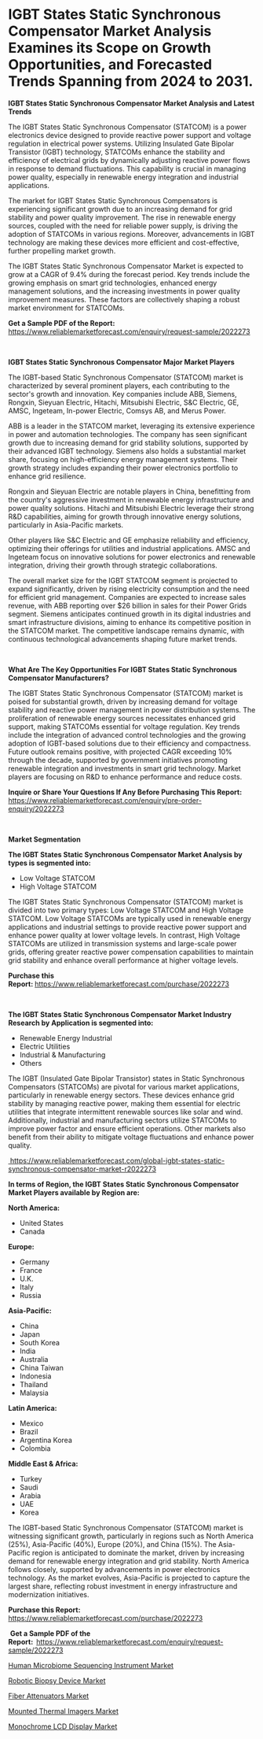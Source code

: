 <p><h1>IGBT States Static Synchronous Compensator Market Analysis Examines its Scope on Growth Opportunities, and Forecasted Trends Spanning from 2024 to 2031.</h1></p><p><strong>IGBT States Static Synchronous Compensator Market Analysis and Latest Trends</strong></p>
<p><p>The IGBT States Static Synchronous Compensator (STATCOM) is a power electronics device designed to provide reactive power support and voltage regulation in electrical power systems. Utilizing Insulated Gate Bipolar Transistor (IGBT) technology, STATCOMs enhance the stability and efficiency of electrical grids by dynamically adjusting reactive power flows in response to demand fluctuations. This capability is crucial in managing power quality, especially in renewable energy integration and industrial applications.</p><p>The market for IGBT States Static Synchronous Compensators is experiencing significant growth due to an increasing demand for grid stability and power quality improvement. The rise in renewable energy sources, coupled with the need for reliable power supply, is driving the adoption of STATCOMs in various regions. Moreover, advancements in IGBT technology are making these devices more efficient and cost-effective, further propelling market growth.</p><p>The IGBT States Static Synchronous Compensator Market is expected to grow at a CAGR of 9.4% during the forecast period. Key trends include the growing emphasis on smart grid technologies, enhanced energy management solutions, and the increasing investments in power quality improvement measures. These factors are collectively shaping a robust market environment for STATCOMs.</p></p>
<p><strong>Get a Sample PDF of the Report:&nbsp;</strong> <a href="https://www.reliablemarketforecast.com/enquiry/request-sample/2022273?utm_campaign=1082&utm_medium=2&utm_source=Github&utm_content=ia&utm_term=28102024&utm_id=igbt-states-static-synchronous-compensator">https://www.reliablemarketforecast.com/enquiry/request-sample/2022273</a></p>
<p>&nbsp;</p>
<p><strong>IGBT States Static Synchronous Compensator Major Market Players</strong></p>
<p><p>The IGBT-based Static Synchronous Compensator (STATCOM) market is characterized by several prominent players, each contributing to the sector's growth and innovation. Key companies include ABB, Siemens, Rongxin, Sieyuan Electric, Hitachi, Mitsubishi Electric, S&C Electric, GE, AMSC, Ingeteam, In-power Electric, Comsys AB, and Merus Power.</p><p>ABB is a leader in the STATCOM market, leveraging its extensive experience in power and automation technologies. The company has seen significant growth due to increasing demand for grid stability solutions, supported by their advanced IGBT technology. Siemens also holds a substantial market share, focusing on high-efficiency energy management systems. Their growth strategy includes expanding their power electronics portfolio to enhance grid resilience.</p><p>Rongxin and Sieyuan Electric are notable players in China, benefitting from the country's aggressive investment in renewable energy infrastructure and power quality solutions. Hitachi and Mitsubishi Electric leverage their strong R&D capabilities, aiming for growth through innovative energy solutions, particularly in Asia-Pacific markets.</p><p>Other players like S&C Electric and GE emphasize reliability and efficiency, optimizing their offerings for utilities and industrial applications. AMSC and Ingeteam focus on innovative solutions for power electronics and renewable integration, driving their growth through strategic collaborations.</p><p>The overall market size for the IGBT STATCOM segment is projected to expand significantly, driven by rising electricity consumption and the need for efficient grid management. Companies are expected to increase sales revenue, with ABB reporting over $26 billion in sales for their Power Grids segment. Siemens anticipates continued growth in its digital industries and smart infrastructure divisions, aiming to enhance its competitive position in the STATCOM market. The competitive landscape remains dynamic, with continuous technological advancements shaping future market trends.</p></p>
<p>&nbsp;</p>
<p><strong>What Are The Key Opportunities For IGBT States Static Synchronous Compensator Manufacturers?</strong></p>
<p><p>The IGBT States Static Synchronous Compensator (STATCOM) market is poised for substantial growth, driven by increasing demand for voltage stability and reactive power management in power distribution systems. The proliferation of renewable energy sources necessitates enhanced grid support, making STATCOMs essential for voltage regulation. Key trends include the integration of advanced control technologies and the growing adoption of IGBT-based solutions due to their efficiency and compactness. Future outlook remains positive, with projected CAGR exceeding 10% through the decade, supported by government initiatives promoting renewable integration and investments in smart grid technology. Market players are focusing on R&D to enhance performance and reduce costs.</p></p>
<p><strong>Inquire or Share Your Questions If Any Before Purchasing This Report:</strong> <a href="https://www.reliablemarketforecast.com/enquiry/pre-order-enquiry/2022273?utm_campaign=1082&utm_medium=2&utm_source=Github&utm_content=ia&utm_term=28102024&utm_id=igbt-states-static-synchronous-compensator">https://www.reliablemarketforecast.com/enquiry/pre-order-enquiry/2022273</a></p>
<p>&nbsp;</p>
<p><strong>Market Segmentation</strong></p>
<p><strong>The IGBT States Static Synchronous Compensator Market Analysis by types is segmented into:</strong></p>
<p><ul><li>Low Voltage STATCOM</li><li>High Voltage STATCOM</li></ul></p>
<p><p>The IGBT States Static Synchronous Compensator (STATCOM) market is divided into two primary types: Low Voltage STATCOM and High Voltage STATCOM. Low Voltage STATCOMs are typically used in renewable energy applications and industrial settings to provide reactive power support and enhance power quality at lower voltage levels. In contrast, High Voltage STATCOMs are utilized in transmission systems and large-scale power grids, offering greater reactive power compensation capabilities to maintain grid stability and enhance overall performance at higher voltage levels.</p></p>
<p><strong>Purchase this Report:&nbsp;</strong><a href="https://www.reliablemarketforecast.com/purchase/2022273?utm_campaign=1082&utm_medium=2&utm_source=Github&utm_content=ia&utm_term=28102024&utm_id=igbt-states-static-synchronous-compensator">https://www.reliablemarketforecast.com/purchase/2022273</a></p>
<p>&nbsp;</p>
<p><strong>The IGBT States Static Synchronous Compensator Market Industry Research by Application is segmented into:</strong></p>
<p><ul><li>Renewable Energy Industrial</li><li>Electric Utilities</li><li>Industrial & Manufacturing</li><li>Others</li></ul></p>
<p><p>The IGBT (Insulated Gate Bipolar Transistor) states in Static Synchronous Compensators (STATCOMs) are pivotal for various market applications, particularly in renewable energy sectors. These devices enhance grid stability by managing reactive power, making them essential for electric utilities that integrate intermittent renewable sources like solar and wind. Additionally, industrial and manufacturing sectors utilize STATCOMs to improve power factor and ensure efficient operations. Other markets also benefit from their ability to mitigate voltage fluctuations and enhance power quality.</p></p>
<p><a href="https://www.reliablemarketforecast.com/global-igbt-states-static-synchronous-compensator-market-r2022273?utm_campaign=1082&utm_medium=2&utm_source=Github&utm_content=ia&utm_term=28102024&utm_id=igbt-states-static-synchronous-compensator">&nbsp;https://www.reliablemarketforecast.com/global-igbt-states-static-synchronous-compensator-market-r2022273</a></p>
<p><strong>In terms of Region, the IGBT States Static Synchronous Compensator Market Players available by Region are:</strong></p>
<p>
    <p> <strong> North America: </strong>
        <ul>
            <li>United States</li>
            <li>Canada</li>
        </ul>
        </p> 
    <p> <strong> Europe: </strong>
        <ul>
            <li>Germany</li>
            <li>France</li>
            <li>U.K.</li>
            <li>Italy</li>
            <li>Russia</li>
        </ul>
        </p> 
    <p> <strong> Asia-Pacific: </strong>
        <ul>
            <li>China</li>
            <li>Japan</li>
            <li>South Korea</li>
            <li>India</li>
            <li>Australia</li>
            <li>China Taiwan</li>
            <li>Indonesia</li>
            <li>Thailand</li>
            <li>Malaysia</li>
        </ul>
        </p> 
    <p> <strong> Latin America: </strong>
        <ul>
            <li>Mexico</li>
            <li>Brazil</li>
            <li>Argentina Korea</li>
            <li>Colombia</li>
        </ul>
        </p> 
    <p> <strong> Middle East & Africa: </strong>
        <ul>
            <li>Turkey</li>
            <li>Saudi</li>
            <li>Arabia</li>
            <li>UAE</li>
            <li>Korea</li>
        </ul>
    </p>
    </p>
<p><p>The IGBT-based Static Synchronous Compensator (STATCOM) market is witnessing significant growth, particularly in regions such as North America (25%), Asia-Pacific (40%), Europe (20%), and China (15%). The Asia-Pacific region is anticipated to dominate the market, driven by increasing demand for renewable energy integration and grid stability. North America follows closely, supported by advancements in power electronics technology. As the market evolves, Asia-Pacific is projected to capture the largest share, reflecting robust investment in energy infrastructure and modernization initiatives.</p></p>
<p><strong>Purchase this Report: </strong><a href="https://www.reliablemarketforecast.com/purchase/2022273?utm_campaign=1082&utm_medium=2&utm_source=Github&utm_content=ia&utm_term=28102024&utm_id=igbt-states-static-synchronous-compensator">https://www.reliablemarketforecast.com/purchase/2022273</a></p>
<p>&nbsp;<strong>Get a Sample PDF of the Report:&nbsp;&nbsp;</strong><a href="https://www.reliablemarketforecast.com/enquiry/request-sample/2022273?utm_campaign=1082&utm_medium=2&utm_source=Github&utm_content=ia&utm_term=28102024&utm_id=igbt-states-static-synchronous-compensator">https://www.reliablemarketforecast.com/enquiry/request-sample/2022273</a></p>
<p><strong></strong></p>
<p><p><a href="https://github.com/lyndi2n3hdalbey/Market-Research-Report-List-1/blob/main/human-microbiome-sequencing-instrument-market.md?utm_campaign=1082&utm_medium=2&utm_source=Github&utm_content=ia&utm_term=28102024&utm_id=igbt-states-static-synchronous-compensator">Human Microbiome Sequencing Instrument Market</a></p><p><a href="https://issuu.com/reportprime-2/docs/robotic-biopsy-device-market-size-2_a7929746a37729?utm_campaign=1082&utm_medium=2&utm_source=Github&utm_content=ia&utm_term=28102024&utm_id=igbt-states-static-synchronous-compensator">Robotic Biopsy Device Market</a></p><p><a href="https://www.linkedin.com/pulse/trends-strategy-2024-2031-magna-market-dlm4e?utm_campaign=1082&utm_medium=2&utm_source=Github&utm_content=ia&utm_term=28102024&utm_id=igbt-states-static-synchronous-compensator">Fiber Attenuators Market</a></p><p><a href="https://issuu.com/reportprime-2/docs/mounted-thermal-imagers-market-size-2030.pptx?utm_campaign=1082&utm_medium=2&utm_source=Github&utm_content=ia&utm_term=28102024&utm_id=igbt-states-static-synchronous-compensator">Mounted Thermal Imagers Market</a></p><p><a href="https://www.linkedin.com/pulse/global-monochrome-lcd-display-market-analysis-trends-forecasts-dtkre?utm_campaign=1082&utm_medium=2&utm_source=Github&utm_content=ia&utm_term=28102024&utm_id=igbt-states-static-synchronous-compensator">Monochrome LCD Display Market</a></p></p>